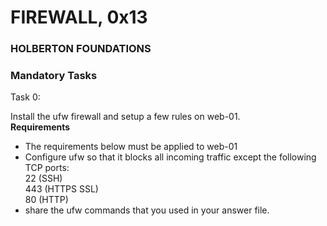 # FIREWALL, 0x13
### HOLBERTON FOUNDATIONS

### Mandatory Tasks
Task 0:  

Install the ufw firewall and setup a few rules on web-01.  
**Requirements**
- The requirements below must be applied to web-01  
- Configure ufw so that it blocks all incoming traffic except the following TCP ports:  
  22 (SSH)  
  443 (HTTPS SSL)  
  80 (HTTP)  
- share the ufw commands that you used in your answer file.
